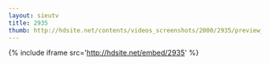 ```yaml
---
layout: sieutv
title: 2935
thumb: http://hdsite.net/contents/videos_screenshots/2000/2935/preview_360p.mp4.jpg
---
```

{% include iframe src='http://hdsite.net/embed/2935' %}
 
